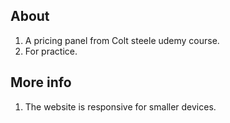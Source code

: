 ## About

1. A pricing panel from Colt steele udemy course.
2. For practice.

## More info

1. The website is responsive for smaller devices.

